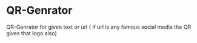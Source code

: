 # QR-Genrator
QR-Genrator for given text or url ( if url is any famous social media the QR gives that logo also)

